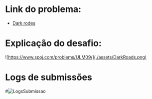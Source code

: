 # Link do problema:

- [Dark rodes](https://www.spoj.com/problems/ULM09/)

# Explicação do desafio:

![https://www.spoj.com/problems/ULM09/](./assets/DarkRoads.png)

# Logs de submissões

#![LogsSubmissao](./assets/)